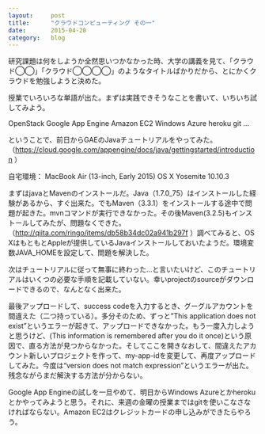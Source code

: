 ```yaml
---
layout:		post
title:		"クラウドコンピューティング その一"
date:		2015-04-20
category:	blog
---
```

研究課題は何をしようか全然思いつかなかった時、大学の講義を見て、「クラウド◯◯」「クラウド◯◯◯◯」のようなタイトルばかりだから、とにかくクラウドを勉強しようと決めた。

授業でいろいろな単語が出た。まずは実践できそうなことを書いて、いちいち試してみよう。

OpenStack
Google App Engine
Amazon EC2
Windows Azure
heroku
git
…

ということで、前日からGAEのJavaチュートリアルをやってみた。（https://cloud.google.com/appengine/docs/java/gettingstarted/introduction
 ）

自宅環境：
MacBook Air (13-inch, Early 2015)
OS X Yosemite 10.10.3

まずはjavaとMavenのインストールだ。Java（1.7.0_75）はインストールした経験があるから、すぐ出来た。でもMaven（3.3.1）をインストールする途中で問題が起きた。mvnコマンドが実行できなかった。その後Maven(3.2.5)もインストールしてみたが、問題なくできた。（http://qiita.com/ringo/items/db58b34dc02a941b297f
 ）調べてみると、OS XはもともとAppleが提供しているJavaインストールしておいたようだ。環境変数JAVA_HOMEを設定して、問題を解決した。

次はチュートリアルに従って無事に終わった…と言いたいけど、このチュートリアルはいくつの必要な手順を記載していない。幸いprojectのsourceがダウンロードできるので、なんとなく出来た。

最後アップロードして、success codeを入力するとき、グーグルアカウントを間違えた（二つ持っている）。多分そのため、ずっと”This application does not exist”というエラーが起きて、アップロードできなかった。もう一度入力しようと思うけど、(This information is remembered after you do it once)という原因で、直る方法が見つからなかった。そしてここを開きなおして、間違えたアカウント新しいプロジェクトを作って、my-app-idを変更して、再度アップロードしてみた。今度は“version does not match expression”というエラーが出た。残念ながらまだ解決する方法が分からない。

Google App Engineの試しを一旦やめて、明日からWindows Azureとかherokuとかやってみようと思う。それに、来週の金曜の授業まではgitを使いこなさなければならない。Amazon EC2はクレジットカードの申し込みができたらやろう。
